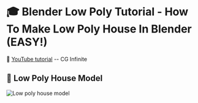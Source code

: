 # :mortar_board: Blender Low Poly Tutorial - How To Make Low Poly House In Blender (EASY!)

:link: [YouTube tutorial](https://www.youtube.com/watch?v=7_Cdk9D4WKo) -- CG Infinite

## :ice_cube: Low Poly House Model

![Low poly house model](LowPolyHouse.png)

